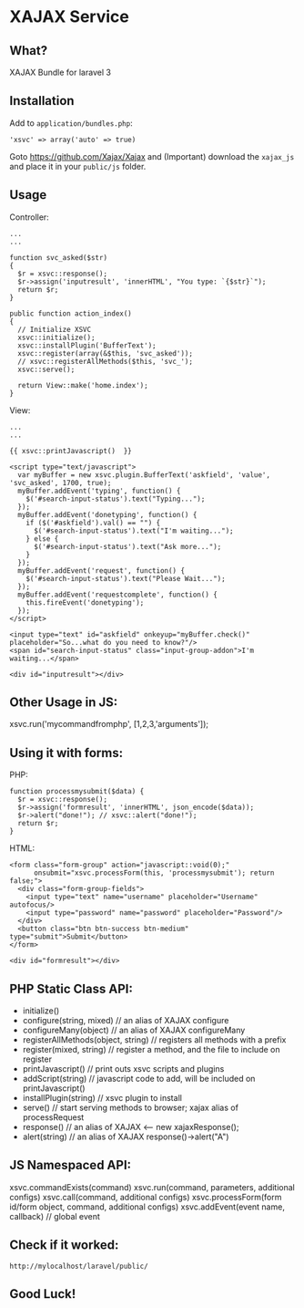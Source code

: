 XAJAX Service
=============

What?
---

XAJAX Bundle for laravel 3


Installation
---

Add to `application/bundles.php`:

`'xsvc' => array('auto' => true)`

Goto https://github.com/Xajax/Xajax and (Important) download the `xajax_js` and place it in your `public/js` folder.


Usage
---

Controller:

    ...
    ...
  
    function svc_asked($str) 
    {
      $r = xsvc::response();
      $r->assign('inputresult', 'innerHTML', "You type: `{$str}`");
      return $r;
    }

    public function action_index()
    {
      // Initialize XSVC
      xsvc::initialize();
      xsvc::installPlugin('BufferText');
      xsvc::register(array(&$this, 'svc_asked'));
      // xsvc::registerAllMethods($this, 'svc_');
      xsvc::serve();

      return View::make('home.index');
    }


View:

    ...
    ...
  
    {{ xsvc::printJavascript()  }}
  
    <script type="text/javascript">
      var myBuffer = new xsvc.plugin.BufferText('askfield', 'value', 'svc_asked', 1700, true);
      myBuffer.addEvent('typing', function() { 
        $('#search-input-status').text("Typing...");
      });
      myBuffer.addEvent('donetyping', function() { 
        if ($('#askfield').val() == "") {
          $('#search-input-status').text("I'm waiting...");
        } else {
          $('#search-input-status').text("Ask more...");
        }
      });
      myBuffer.addEvent('request', function() { 
        $('#search-input-status').text("Please Wait...");
      });
      myBuffer.addEvent('requestcomplete', function() { 
        this.fireEvent('donetyping');
      });
    </script>
  
    <input type="text" id="askfield" onkeyup="myBuffer.check()" placeholder="So...what do you need to know?"/>
    <span id="search-input-status" class="input-group-addon">I'm waiting...</span>
  
    <div id="inputresult"></div>  
  
Other Usage in JS:
------------------

  xsvc.run('mycommandfromphp', [1,2,3,'arguments']);

Using it with forms:
--------------------

PHP:

    function processmysubmit($data) {
      $r = xsvc::response();
      $r->assign('formresult', 'innerHTML', json_encode($data));
      $r->alert("done!"); // xsvc::alert("done!");
      return $r;
    }

HTML:

    <form class="form-group" action="javascript::void(0);" 
          onsubmit="xsvc.processForm(this, 'processmysubmit'); return false;">
      <div class="form-group-fields">
        <input type="text" name="username" placeholder="Username" autofocus/>
        <input type="password" name="password" placeholder="Password"/>
      </div>
      <button class="btn btn-success btn-medium" type="submit">Submit</button>
    </form>

    <div id="formresult"></div>

PHP Static Class API:
----
- initialize()
- configure(string, mixed) // an alias of XAJAX configure
- configureMany(object) // an alias of XAJAX configureMany
- registerAllMethods(object, string) // registers all methods with a prefix
- register(mixed, string) // register a method, and the file to include on register
- printJavascript() // print outs xsvc scripts and plugins
- addScript(string) // javascript code to add, will be included on printJavascript()
- installPlugin(string) // xsvc plugin to install
- serve() // start serving methods to browser; xajax alias of processRequest
- response() // an alias of XAJAX <-- new xajaxResponse();
- alert(string) // an alias of XAJAX response()->alert("A")


JS Namespaced API:
----
xsvc.commandExists(command)
xsvc.run(command, parameters, additional configs)
xsvc.call(command, additional configs)
xsvc.processForm(form id/form object, command, additional configs)
xsvc.addEvent(event name, callback) // global event


Check if it worked:
-------------------

    http://mylocalhost/laravel/public/


Good Luck!
-----
